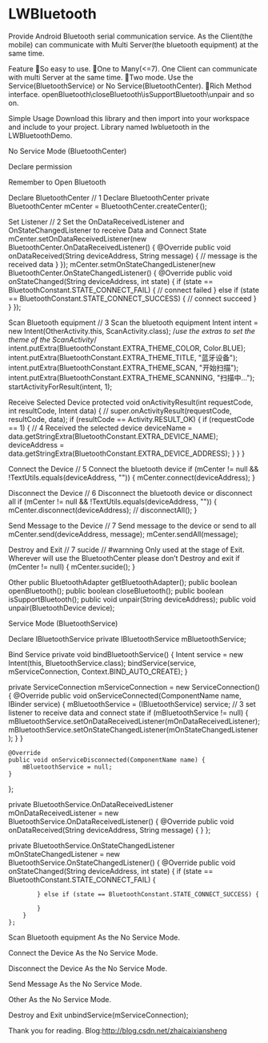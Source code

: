 # LWBluetooth
Provide Android Bluetooth serial communication service. As the Client(the mobile) can communicate with Multi Server(the bluetooth equipment) at the same time.

Feature
So easy to use.
One to Many(<=7). One Client can communicate with multi Server at the same time.
Two mode. Use the Service(BluetoothService) or No Service(BluetoothCenter).
Rich Method interface. openBluetooth\closeBluetooth\isSupportBluetooth\unpair and so on.

Simple Usage
Download this library and then import into your workspace and include to your project. Library named lwbluetooth in the LWBluetoothDemo.

No Service Mode (BluetoothCenter)

Declare permission
<uses-permission android:name="android.permission.BLUETOOTH" />
<uses-permission android:name="android.permission.BLUETOOTH_ADMIN" />

Remember to Open Bluetooth

Declare BluetoothCenter
// 1 Declare BluetoothCenter
private BluetoothCenter mCenter = BluetoothCenter.createCenter();

Set Listener
// 2 Set the OnDataReceivedListener and OnStateChangedListener to receive Data and Connect State
mCenter.setOnDataReceivedListener(new BluetoothCenter.OnDataReceivedListener() {
    @Override
    public void onDataReceived(String deviceAddress, String message) {
        // message is the received data
    }
});
mCenter.setmOnStateChangedListener(new BluetoothCenter.OnStateChangedListener() {
    @Override
    public void onStateChanged(String deviceAddress, int state) {
        if (state == BluetoothConstant.STATE_CONNECT_FAIL) {
            // connect failed
        } else if (state == BluetoothConstant.STATE_CONNECT_SUCCESS) {
            // connect succeed
        }
    }
});

Scan Bluetooth equipment
// 3 Scan the bluetooth equipment
Intent intent = new Intent(OtherActivity.this, ScanActivity.class);
/*use the extras to set the theme of the ScanActivity*/
intent.putExtra(BluetoothConstant.EXTRA_THEME_COLOR, Color.BLUE);
intent.putExtra(BluetoothConstant.EXTRA_THEME_TITLE, "蓝牙设备");
intent.putExtra(BluetoothConstant.EXTRA_THEME_SCAN, "开始扫描");
intent.putExtra(BluetoothConstant.EXTRA_THEME_SCANNING, "扫描中...");
startActivityForResult(intent, 1);

Receive Selected Device
protected void onActivityResult(int requestCode, int resultCode, Intent data) {
//        super.onActivityResult(requestCode, resultCode, data);
        if (resultCode == Activity.RESULT_OK) {
            if (requestCode == 1) {
                // 4 Received the selected device
                deviceName = data.getStringExtra(BluetoothConstant.EXTRA_DEVICE_NAME);
                deviceAddress = data.getStringExtra(BluetoothConstant.EXTRA_DEVICE_ADDRESS);
            }
        }
    }

Connect the Device
// 5 Connect the bluetooth device
if (mCenter != null && !TextUtils.equals(deviceAddress, "")) {
    mCenter.connect(deviceAddress);
}

Disconnect the Device
// 6 Disconnect the bluetooth device or disconnect all
if (mCenter != null && !TextUtils.equals(deviceAddress, "")) {
    mCenter.disconnect(deviceAddress);
    // disconnectAll();
}

Send Message to the Device
// 7 Send message to the device or send to all
mCenter.send(deviceAddress, message);
mCenter.sendAll(message);

Destroy and Exit
// 7 sucide
// #warnning Only used at the stage of Exit. Wherever will use the BluetoothCenter please don’t Destroy and exit
if (mCenter != null) {
    mCenter.sucide();
}

Other
public BluetoothAdapter getBluetoothAdapter();
public boolean openBluetooth();
public boolean closeBluetooth();
public boolean isSupportBluetooth();
public void unpair(String deviceAddress);
public void unpair(BluetoothDevice device);

Service Mode (BluetoothService)

Declare IBluetoothService
private IBluetoothService mBluetoothService;

Bind Service
private void bindBluetoothService() {
    Intent service = new Intent(this, BluetoothService.class);
    bindService(service, mServiceConnection, Context.BIND_AUTO_CREATE);
}

private ServiceConnection mServiceConnection = new ServiceConnection() {
    @Override
    public void onServiceConnected(ComponentName name, IBinder service) {
        mBluetoothService = (IBluetoothService) service;
        // 3 set listener to receive data and connect state
        if (mBluetoothService != null) {
            mBluetoothService.setOnDataReceivedListener(mOnDataReceivedListener);
            mBluetoothService.setOnStateChangedListener(mOnStateChangedListener);
        }
    }

    @Override
    public void onServiceDisconnected(ComponentName name) {
        mBluetoothService = null;
    }
};

private BluetoothService.OnDataReceivedListener mOnDataReceivedListener = new BluetoothService.OnDataReceivedListener() {
        @Override
        public void onDataReceived(String deviceAddress, String message) {
                    }
    };

private BluetoothService.OnStateChangedListener mOnStateChangedListener = new BluetoothService.OnStateChangedListener() {
        @Override
        public void onStateChanged(String deviceAddress, int state) {
            if (state == BluetoothConstant.STATE_CONNECT_FAIL) {

            } else if (state == BluetoothConstant.STATE_CONNECT_SUCCESS) {

            }
        }
    };

Scan Bluetooth equipment
As the No Service Mode.

Connect the Device
As the No Service Mode.

Disconnect the Device
As the No Service Mode.

Send Message
As the No Service Mode.

Other
As the No Service Mode.

Destroy and Exit
unbindService(mServiceConnection);

Thank you for reading.
Blog:http://blog.csdn.net/zhaicaixiansheng
